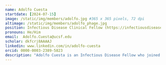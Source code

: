 ```yaml
---
name: Adolfo Cuesta
startdate: [2024-07-15]
image: /static/img/members/adolfo.jpg #365 x 365 pixels, 72 dpi
altimage: /static/img/members/adolfo_phage.jpg 
position: Infectious Disease Clinical Fellow (https://infectiousdiseases.ucsf.edu/fellowship/current)
pronouns: He/Him
email: 	Adolfo.Cuesta@ucsf.edu
scholar: dkfcrj8AAAAJ
linkedin: www.linkedin.com/in/adolfo-cuesta
orcid: 0000-0003-2389-5823
description: "Adolfo Cuesta is an Infectious Disease Fellow who joined the Bondy-Denomy lab in July 2024. He completed undergraduate training at Haverford College and then worked with Dr. Dan Littman at NYU studying Th17 cell regulation. He then migrated to the west coast to start in the UCSF MSTP. In 2019, he completed a PhD in Chemistry and Chemical Biology with Dr. Jack Taunton where he developed lysine-reactive aryl sulfonyl fluoride-based covalent inhibitors of Hsp90. He then completed his MD in 2021 and stayed at UCSF for Internal Medicine residency and Infectious Disease fellowship. He is excited about phage engineering and exploring the use of bacteriophage therapy to treat highly antibiotic resistant infections."
---
```

